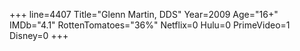 +++
line=4407
Title="Glenn Martin, DDS"
Year=2009
Age="16+"
IMDb="4.1"
RottenTomatoes="36%"
Netflix=0
Hulu=0
PrimeVideo=1
Disney=0
+++

